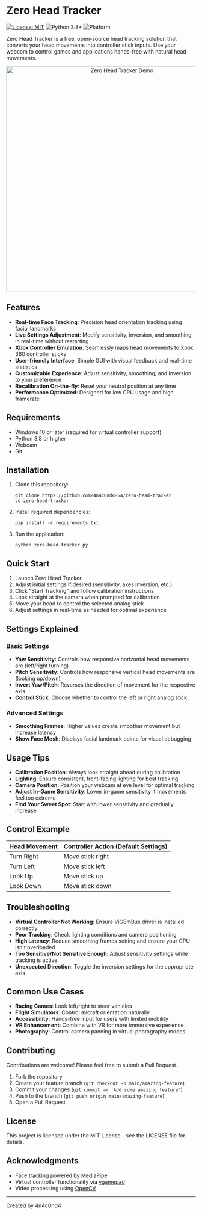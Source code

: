 # Zero Head Tracker

[![License: MIT](https://img.shields.io/badge/License-MIT-blue.svg)](https://opensource.org/licenses/MIT)
![Python 3.8+](https://img.shields.io/badge/python-3.8+-blue.svg)
![Platform](https://img.shields.io/badge/platform-Windows-lightgrey.svg)

Zero Head Tracker is a free, open-source head tracking solution that converts your head movements into controller stick inputs. Use your webcam to control games and applications hands-free with natural head movements.

<p align="center">
  <img src="https://raw.githubusercontent.com/username/zero-head-tracker/main/docs/images/demo.gif" alt="Zero Head Tracker Demo" width="600">
</p>

## Features

- **Real-time Face Tracking**: Precision head orientation tracking using facial landmarks
- **Live Settings Adjustment**: Modify sensitivity, inversion, and smoothing in real-time without restarting
- **Xbox Controller Emulation**: Seamlessly maps head movements to Xbox 360 controller sticks
- **User-friendly Interface**: Simple GUI with visual feedback and real-time statistics
- **Customizable Experience**: Adjust sensitivity, smoothing, and inversion to your preference
- **Recalibration On-the-fly**: Reset your neutral position at any time
- **Performance Optimized**: Designed for low CPU usage and high framerate

## Requirements

- Windows 10 or later (required for virtual controller support)
- Python 3.8 or higher
- Webcam
- Git

## Installation

1. Clone this repository:
   ```
   git clone https://github.com/4n4c0nd4RSA/zero-head-tracker
   cd zero-head-tracker
   ```

2. Install required dependencies:
   ```
   pip install -r requirements.txt
   ```

3. Run the application:
   ```
   python zero-head-tracker.py
   ```

## Quick Start

1. Launch Zero Head Tracker
2. Adjust initial settings if desired (sensitivity, axes inversion, etc.)
3. Click "Start Tracking" and follow calibration instructions
4. Look straight at the camera when prompted for calibration
5. Move your head to control the selected analog stick
6. Adjust settings in real-time as needed for optimal experience

## Settings Explained

### Basic Settings

- **Yaw Sensitivity**: Controls how responsive horizontal head movements are (left/right turning)
- **Pitch Sensitivity**: Controls how responsive vertical head movements are (looking up/down)
- **Invert Yaw/Pitch**: Reverses the direction of movement for the respective axis
- **Control Stick**: Choose whether to control the left or right analog stick

### Advanced Settings

- **Smoothing Frames**: Higher values create smoother movement but increase latency
- **Show Face Mesh**: Displays facial landmark points for visual debugging

## Usage Tips

- **Calibration Position**: Always look straight ahead during calibration
- **Lighting**: Ensure consistent, front-facing lighting for best tracking
- **Camera Position**: Position your webcam at eye level for optimal tracking
- **Adjust In-Game Sensitivity**: Lower in-game sensitivity if movements feel too extreme
- **Find Your Sweet Spot**: Start with lower sensitivity and gradually increase

## Control Example

| Head Movement | Controller Action (Default Settings) |
|---------------|-------------------------------------|
| Turn Right    | Move stick right                    |
| Turn Left     | Move stick left                     |
| Look Up       | Move stick up                       |
| Look Down     | Move stick down                     |

## Troubleshooting

- **Virtual Controller Not Working**: Ensure ViGEmBus driver is installed correctly
- **Poor Tracking**: Check lighting conditions and camera positioning
- **High Latency**: Reduce smoothing frames setting and ensure your CPU isn't overloaded
- **Too Sensitive/Not Sensitive Enough**: Adjust sensitivity settings while tracking is active
- **Unexpected Direction**: Toggle the inversion settings for the appropriate axis

## Common Use Cases

- **Racing Games**: Look left/right to steer vehicles
- **Flight Simulators**: Control aircraft orientation naturally
- **Accessibility**: Hands-free input for users with limited mobility
- **VR Enhancement**: Combine with VR for more immersive experience
- **Photography**: Control camera panning in virtual photography modes

## Contributing

Contributions are welcome! Please feel free to submit a Pull Request.

1. Fork the repository
2. Create your feature branch (`git checkout -b main/amazing-feature`)
3. Commit your changes (`git commit -m 'Add some amazing feature'`)
4. Push to the branch (`git push origin main/amazing-feature`)
5. Open a Pull Request

## License

This project is licensed under the MIT License - see the LICENSE file for details.

## Acknowledgments

- Face tracking powered by [MediaPipe](https://mediapipe.dev/)
- Virtual controller functionality via [vgamepad](https://github.com/yannbouteiller/vgamepad)
- Video processing using [OpenCV](https://opencv.org/)

---

Created by 4n4c0nd4